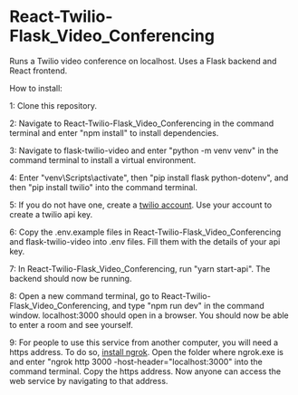 # React-Twilio-Flask_Video_Conferencing
 Runs a Twilio video conference on localhost. Uses a Flask backend and React frontend.
 
 How to install:
 
 1: Clone this repository.
 
 2: Navigate to React-Twilio-Flask_Video_Conferencing in the command terminal and enter "npm install" to install dependencies.
 
 3: Navigate to flask-twilio-video and enter "python -m venv venv" in the command terminal to install a virtual environment.
 
 4: Enter "venv\Scripts\activate", then "pip install flask python-dotenv", and then "pip install twilio" into the command terminal.
 
 5: If you do not have one, create a [twilio account](https://twilio.com). Use your account to create a twilio api key.
 
 6: Copy the .env.example files in React-Twilio-Flask_Video_Conferencing and flask-twilio-video into .env files. Fill them with the details of your api key.
 
 7: In React-Twilio-Flask_Video_Conferencing, run "yarn start-api". The backend should now be running.
 
 8: Open a new command terminal, go to React-Twilio-Flask_Video_Conferencing, and type "npm run dev" in the command window. localhost:3000 should open in a browser. You should now be able to enter a room and see yourself.
 
 9: For people to use this service from another computer, you will need a https address. To do so, [install ngrok](https://ngrok.com/download). Open the folder where ngrok.exe is and enter "ngrok http 3000 -host-header="localhost:3000" into the command terminal. Copy the https address. Now anyone can access the web service by navigating to that address.
